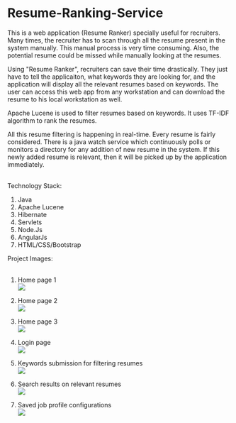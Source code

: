 # Resume-Ranking-Service

This is a web application (Resume Ranker) specially useful for recruiters. Many times, the recruiter has to scan through all the resume present in the system manually. This manual process is very time consuming. Also, the 
potential resume could be missed while manually looking at the resumes.<br/>

Using "Resume Ranker", recruiters can save their time drastically. They just have to tell the applicaiton, what keywords they are looking for, and the application will display all the relevant resumes based on keywords. The user 
can access this web app from any workstation and can download the resume to his local workstation as well.<br/>

Apache Lucene is used to filter resumes based on keywords. It uses TF-IDF algorithm to rank the resumes.<br/>

All this resume filtering is happening in real-time. Every resume is fairly considered. There is a java watch service which continuously polls or monitors a directory for any addition of new resume in the system. If this newly 
added resume is relevant, then it will be picked up by the application immediately.<br><br>

Technology Stack: <br/>
1. Java<br/>
2. Apache Lucene<br/>
3. Hibernate<br/>
4. Servlets<br/>
5. Node.Js<br/>
6. AngularJs<br/>
7. HTML/CSS/Bootstrap<br/>

Project Images: <br/><br/>

1. Home page 1<br/>
<img src = "https://github.com/jagrutipatil/Resume-Ranking-Application/blob/master/ProjectScreenshots/HomePage1.PNG"/><br/>

1. Home page 2<br/>
<img src = "https://github.com/jagrutipatil/Resume-Ranking-Application/blob/master/ProjectScreenshots/HomePage2.PNG"/><br/>

1. Home page 3<br/>
<img src = "https://github.com/jagrutipatil/Resume-Ranking-Application/blob/master/ProjectScreenshots/HomePage3.PNG"/><br/>

1. Login page<br/>
<img src = "https://github.com/jagrutipatil/Resume-Ranking-Application/blob/master/ProjectScreenshots/LoginPage.PNG"/><br/>

1. Keywords submission for filtering resumes<br/>
<img src = "https://github.com/jagrutipatil/Resume-Ranking-Application/blob/master/ProjectScreenshots/KeywordsFiltering.PNG"/><br/>

1. Search results on relevant resumes<br/>
<img src = "https://github.com/jagrutipatil/Resume-Ranking-Application/blob/master/ProjectScreenshots/SearchResults.PNG"/><br/>

1. Saved job profile configurations<br/>
<img src = "https://github.com/jagrutipatil/Resume-Ranking-Application/blob/master/ProjectScreenshots/SavedProfileConfigurations.PNG"/><br/>